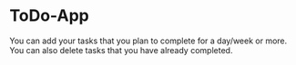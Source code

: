 # ToDo-App
You can add your tasks that you plan to complete for a day/week or more. You can also delete tasks that you have already completed.
